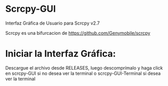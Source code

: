 # Scrcpy-GUI
Interfaz Gráfica de Usuario para Scrcpy v2.7

Scrcpy es una bifurcacion de
https://github.com/Genymobile/scrcpy

# Iniciar la Interfaz Gráfica:
Descargue el archivo desde RELEASES, luego descomprímalo y haga click en scrcpy-GUI si no desea ver la terminal o scrcpy-GUI-Terminal si desea ver la terminal


